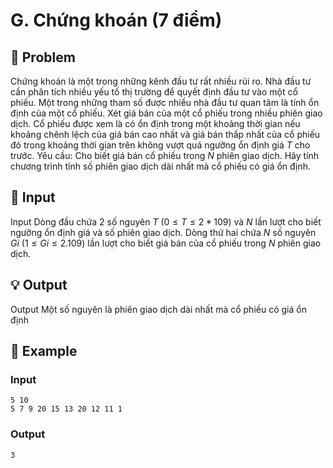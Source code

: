 # G. Chứng khoán (7 điểm)

## 📖 Problem

Chứng khoán là một trong những kênh đầu tư rất nhiều rủi ro. Nhà đầu tư cần phân tích nhiều yếu tố thị trường để quyết định đầu tư vào một cổ phiếu. Một trong những tham số được nhiều nhà đầu tư quan tâm là tính ổn định của một cổ phiếu. Xét giá bán của một cổ phiếu trong nhiều phiên giao dịch. Cổ phiếu được xem là có ổn định trong một khoảng thời gian nếu khoảng chênh lệch của giá bán cao nhất và giá bán thấp nhất của cổ phiếu đó trong khoảng thời gian trên không vượt quá ngưỡng ổn định giá
$T$
cho trước.
Yêu cầu: Cho biết giá bán cổ phiếu trong
$N$
phiên giao dịch. Hãy tính chương trình tính số phiên giao dịch dài nhất mà cổ phiếu có giá ổn định.


## 🧩 Input

Input
Dòng đầu chứa
$2$
số nguyên
$T$
$(0 ≤T≤ 2 * 109)$
và
$N$
lần lượt cho biết ngưỡng ổn định giá và số phiên giao dịch.
Dòng thứ hai chứa
$N$
số nguyên
$Gi$
$(1 ≤Gi≤ 2.109)$
lần lượt cho biết giá bán của cổ phiếu trong
$N$
phiên giao dịch.


## 💡 Output

Output
Một số nguyên là phiên giao dịch dài nhất mà cổ phiếu có giá ổn định


## 🧠 Example

### Input

```text
5 10
5 7 9 20 15 13 20 12 11 1
```

### Output

```text
3
```


